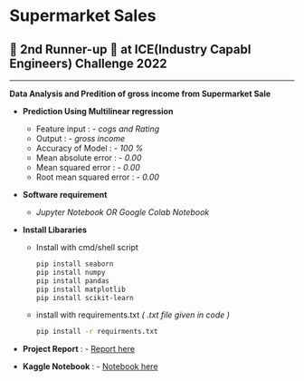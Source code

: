# Supermarket Sales
## 🎉 **2nd Runner-up** 🎉 at **ICE(Industry Capabl Engineers) Challenge 2022**
---
**Data Analysis and Predition of gross income from Supermarket Sale**
* **Prediction Using Multilinear regression**

  * Feature input           : - *cogs and Rating*
  * Output                  : - *gross income*
  * Accuracy of Model       : - *100 %*
  * Mean absolute error     : - *0.00*
  * Mean squared error      : - *0.00*
  * Root mean squared error : - *0.00*
* **Software requirement**
  * *Jupyter Notebook OR Google Colab Notebook*
* **Install Libararies**
  * Install with cmd/shell script
  
    ```bash
    pip install seaborn
    pip install numpy
    pip install pandas
    pip install matplotlib
    pip install scikit-learn
    ```
  * install with requirements.txt *( .txt file given in code )*
     ```bash
     pip install -r requirments.txt
     ```
* **Project Report** : - [Report here](https://docs.google.com/presentation/d/1oB5NlpfzGNqeSAWvNDfI9PtIWDw-ClEGjS2bC46YAHc/edit#slide=id.p)
* **Kaggle Notebook** : - [Notebook here](https://www.kaggle.com/code/lokeshparab/super-market-sale-prediction-model)
